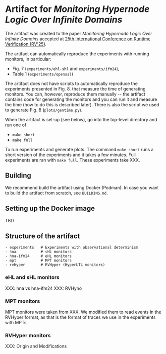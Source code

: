 # Artifact for *Monitoring Hypernode Logic Over Infinite Domains*

The artifact was created to the paper *Monitoring Hypernode Logic Over Infinite Domains*
accepted at
[25th International Conference on Runtime Verification (RV'25)](https://rv25.isec.tugraz.at/).

The artifact can automatically reproduce the experiments with running monitors,
in particular:
 - Fig. 7 (`experiments/ehl-shl` and `experiments/ifm24`),
 - Table 1 (`experiments/openssl`)

The artifact does not have scripts to automatically reproduce the experiments presented
in Fig. 8. that measure the time of generating monitors.
You can, however, reproduce them manually -- the artifact contains code for generating the monitors
and you can run it and measure the time (how to do this is described later).
There is also the script we used to generate Fig. 8 (`plots/gentime.py`).

When the artifact is set-up (see below), go into the top-level directory and run one of
 - `make short`
 - `make full`

To run experiments and generate plots.
The command `make short` runs a short version of the experiments and it takes a few minutes.
Full experiments are ran with `make full`. These experiments take XXX.

## Building

We recommend build the artifact using Docker (Podman).
In case you want to build the artifact from scratch, see `BUILDING.md`.


## Setting up the Docker image

TBD


## Structure of the artifact

```
- experiments   # Experiments with observational determinism
- hna           # sHL monitors
- hna-ifm24     # eHL monitors
- mpt           # MPT monitors
- rvhyper       # RVHyper (HyperLTL monitors)
```

### eHL and sHL monitors

XXX: hna vs hna-ifm24
XXX: RVHyno

### MPT monitors

MPT monitors were taken from XXX.
We modified them to read events in the RVHyper format, as that is the format of traces
we use in the experiments with MPTs.

### RVHyper monitors

XXX: Origin and Modifications



